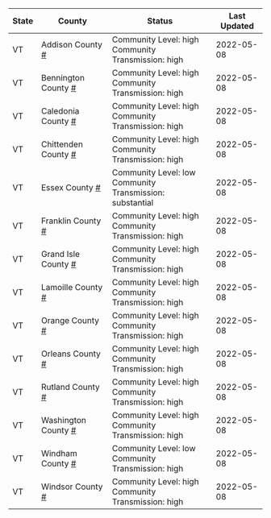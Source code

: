 State | County | Status | Last Updated
--- | --- | --- | --- 
VT | Addison County <a href="#addison_county">#</a> | <a name="addison_county"></a>Community Level: high<br/>Community Transmission: high | 2022-05-08
VT | Bennington County <a href="#bennington_county">#</a> | <a name="bennington_county"></a>Community Level: high<br/>Community Transmission: high | 2022-05-08
VT | Caledonia County <a href="#caledonia_county">#</a> | <a name="caledonia_county"></a>Community Level: high<br/>Community Transmission: high | 2022-05-08
VT | Chittenden County <a href="#chittenden_county">#</a> | <a name="chittenden_county"></a>Community Level: high<br/>Community Transmission: high | 2022-05-08
VT | Essex County <a href="#essex_county">#</a> | <a name="essex_county"></a>Community Level: low<br/>Community Transmission: substantial | 2022-05-08
VT | Franklin County <a href="#franklin_county">#</a> | <a name="franklin_county"></a>Community Level: high<br/>Community Transmission: high | 2022-05-08
VT | Grand Isle County <a href="#grand_isle_county">#</a> | <a name="grand_isle_county"></a>Community Level: high<br/>Community Transmission: high | 2022-05-08
VT | Lamoille County <a href="#lamoille_county">#</a> | <a name="lamoille_county"></a>Community Level: high<br/>Community Transmission: high | 2022-05-08
VT | Orange County <a href="#orange_county">#</a> | <a name="orange_county"></a>Community Level: high<br/>Community Transmission: high | 2022-05-08
VT | Orleans County <a href="#orleans_county">#</a> | <a name="orleans_county"></a>Community Level: high<br/>Community Transmission: high | 2022-05-08
VT | Rutland County <a href="#rutland_county">#</a> | <a name="rutland_county"></a>Community Level: high<br/>Community Transmission: high | 2022-05-08
VT | Washington County <a href="#washington_county">#</a> | <a name="washington_county"></a>Community Level: high<br/>Community Transmission: high | 2022-05-08
VT | Windham County <a href="#windham_county">#</a> | <a name="windham_county"></a>Community Level: low<br/>Community Transmission: high | 2022-05-08
VT | Windsor County <a href="#windsor_county">#</a> | <a name="windsor_county"></a>Community Level: high<br/>Community Transmission: high | 2022-05-08
